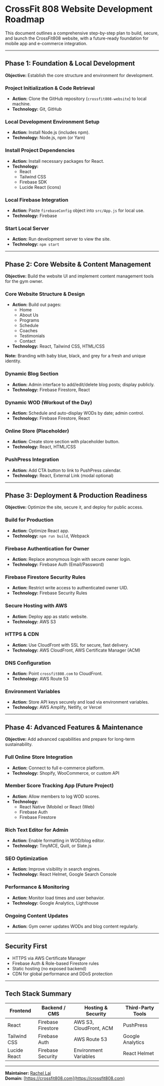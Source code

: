 # CrossFit 808 Website Development Roadmap

This document outlines a comprehensive step-by-step plan to build, secure, and launch the CrossFit808 website, with a future-ready foundation for mobile app and e-commerce integration.

---

## Phase 1: Foundation & Local Development

**Objective:** Establish the core structure and environment for development.

### Project Initialization & Code Retrieval
- **Action:** Clone the GitHub repository (`crossfit808-website`) to local machine.
- **Technology:** Git, GitHub

### Local Development Environment Setup
- **Action:** Install Node.js (includes npm).
- **Technology:** Node.js, npm (or Yarn)

### Install Project Dependencies
- **Action:** Install necessary packages for React.
- **Technology:** 
  - React  
  - Tailwind CSS  
  - Firebase SDK  
  - Lucide React (icons)  

### Local Firebase Integration
- **Action:** Paste `firebaseConfig` object into `src/App.js` for local use.
- **Technology:** Firebase

### Start Local Server
- **Action:** Run development server to view the site.
- **Technology:** `npm start`

---

## Phase 2: Core Website & Content Management

**Objective:** Build the website UI and implement content management tools for the gym owner.

### Core Website Structure & Design
- **Action:** Build out pages:  
  - Home  
  - About Us  
  - Programs  
  - Schedule  
  - Coaches  
  - Testimonials  
  - Contact  
- **Technology:** React, Tailwind CSS, HTML/CSS

**Note:** Branding with baby blue, black, and grey for a fresh and unique identity.

### Dynamic Blog Section
- **Action:** Admin interface to add/edit/delete blog posts; display publicly.
- **Technology:** Firebase Firestore, React

### Dynamic WOD (Workout of the Day)
- **Action:** Schedule and auto-display WODs by date; admin control.
- **Technology:** Firebase Firestore, React

### Online Store (Placeholder)
- **Action:** Create store section with placeholder button.
- **Technology:** React, HTML/CSS

### PushPress Integration
- **Action:** Add CTA button to link to PushPress calendar.
- **Technology:** React, External Link (modal optional)

---

## Phase 3: Deployment & Production Readiness

**Objective:** Optimize the site, secure it, and deploy for public access.

### Build for Production
- **Action:** Optimize React app.
- **Technology:** `npm run build`, Webpack

### Firebase Authentication for Owner
- **Action:** Replace anonymous login with secure owner login.
- **Technology:** Firebase Auth (Email/Password)

### Firebase Firestore Security Rules
- **Action:** Restrict write access to authenticated owner UID.
- **Technology:** Firebase Security Rules

### Secure Hosting with AWS
- **Action:** Deploy app as static website.
- **Technology:** AWS S3

### HTTPS & CDN
- **Action:** Use CloudFront with SSL for secure, fast delivery.
- **Technology:** AWS CloudFront, AWS Certificate Manager (ACM)

### DNS Configuration
- **Action:** Point `crossfit808.com` to CloudFront.
- **Technology:** AWS Route 53

### Environment Variables
- **Action:** Store API keys securely and load via environment variables.
- **Technology:** AWS Amplify, Netlify, or Vercel

---

## Phase 4: Advanced Features & Maintenance

**Objective:** Add advanced capabilities and prepare for long-term sustainability.

### Full Online Store Integration
- **Action:** Connect to full e-commerce platform.
- **Technology:** Shopify, WooCommerce, or custom API

### Member Score Tracking App (Future Project)
- **Action:** Allow members to log WOD scores.
- **Technology:**  
  - React Native (Mobile) or React (Web)  
  - Firebase Auth  
  - Firebase Firestore  

### Rich Text Editor for Admin
- **Action:** Enable formatting in WOD/blog editor.
- **Technology:** TinyMCE, Quill, or Slate.js

### SEO Optimization
- **Action:** Improve visibility in search engines.
- **Technology:** React Helmet, Google Search Console

### Performance & Monitoring
- **Action:** Monitor load times and user behavior.
- **Technology:** Google Analytics, Lighthouse

### Ongoing Content Updates
- **Action:** Gym owner updates WODs and blog content regularly.

---

## Security First

- HTTPS via AWS Certificate Manager  
- Firebase Auth & Role-based Firestore rules  
- Static hosting (no exposed backend)  
- CDN for global performance and DDoS protection

---

## Tech Stack Summary

| Frontend       | Backend / CMS       | Hosting & Security       | Third-Party Tools      |
|----------------|---------------------|---------------------------|-------------------------|
| React          | Firebase Firestore   | AWS S3, CloudFront, ACM   | PushPress               |
| Tailwind CSS   | Firebase Auth        | AWS Route 53              | Google Analytics        |
| Lucide React   | Firebase Security    | Environment Variables     | React Helmet            |

---

**Maintainer:** [Rachel Lai](https://github.com/yourusername)  
**Domain:** [https://crossfit808.com](https://crossfit808.com)
